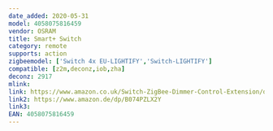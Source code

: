 ```yaml
---
date_added: 2020-05-31
model: 4058075816459
vendor: OSRAM
title: Smart+ Switch
category: remote
supports: action
zigbeemodel: ['Switch 4x EU-LIGHTIFY','Switch-LIGHTIFY']
compatible: [z2m,deconz,iob,zha]
deconz: 2917
mlink: 
link: https://www.amazon.co.uk/Switch-ZigBee-Dimmer-Control-Extension/dp/B074PZLX2Y
link2: https://www.amazon.de/dp/B074PZLX2Y
link3: 
EAN: 4058075816459
---
```

